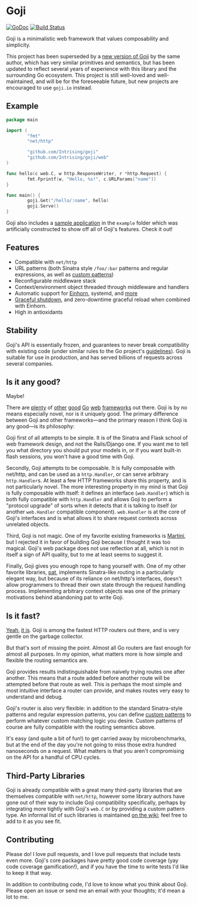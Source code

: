 Goji
====

[![GoDoc](https://godoc.org/github.com/zenazn/goji/web?status.svg)](https://godoc.org/github.com/zenazn/goji/web) [![Build Status](https://travis-ci.org/zenazn/goji.svg?branch=master)](https://travis-ci.org/zenazn/goji)

Goji is a minimalistic web framework that values composability and simplicity.

This project has been superseded by a [new version of Goji][goji2] by the same
author, which has very similar primitives and semantics, but has been updated to
reflect several years of experience with this library and the surrounding Go
ecosystem. This project is still well-loved and well-maintained, and will be for
the foreseeable future, but new projects are encouraged to use `goji.io`
instead.

[goji2]: https://goji.io

Example
-------

```go
package main

import (
        "fmt"
        "net/http"

        "github.com/Intrising/goji"
        "github.com/Intrising/goji/web"
)

func hello(c web.C, w http.ResponseWriter, r *http.Request) {
        fmt.Fprintf(w, "Hello, %s!", c.URLParams["name"])
}

func main() {
        goji.Get("/hello/:name", hello)
        goji.Serve()
}
```

Goji also includes a [sample application][sample] in the `example` folder which
was artificially constructed to show off all of Goji's features. Check it out!

[sample]: https://github.com/zenazn/goji/tree/master/example


Features
--------

* Compatible with `net/http`
* URL patterns (both Sinatra style `/foo/:bar` patterns and regular expressions,
  as well as [custom patterns][pattern])
* Reconfigurable middleware stack
* Context/environment object threaded through middleware and handlers
* Automatic support for [Einhorn][einhorn], systemd, and [more][bind]
* [Graceful shutdown][graceful], and zero-downtime graceful reload when combined
  with Einhorn.
* High in antioxidants

[einhorn]: https://github.com/stripe/einhorn
[bind]: http://godoc.org/github.com/zenazn/goji/bind
[graceful]: http://godoc.org/github.com/zenazn/goji/graceful
[pattern]: https://godoc.org/github.com/zenazn/goji/web#Pattern


Stability
---------

Goji's API is essentially frozen, and guarantees to never break compatibility
with existing code (under similar rules to the Go project's
[guidelines][compat]). Goji is suitable for use in production, and has served
billions of requests across several companies.

[compat]: https://golang.org/doc/go1compat


Is it any good?
---------------

Maybe!

There are [plenty][revel] of [other][gorilla] [good][pat] [Go][martini]
[web][gocraft] [frameworks][tiger] out there. Goji is by no means especially
novel, nor is it uniquely good. The primary difference between Goji and other
frameworks—and the primary reason I think Goji is any good—is its philosophy:

Goji first of all attempts to be simple. It is of the Sinatra and Flask school
of web framework design, and not the Rails/Django one. If you want me to tell
you what directory you should put your models in, or if you want built-in flash
sessions, you won't have a good time with Goji.

Secondly, Goji attempts to be composable. It is fully composable with net/http,
and can be used as a `http.Handler`, or can serve arbitrary `http.Handler`s. At
least a few HTTP frameworks share this property, and is not particularly novel.
The more interesting property in my mind is that Goji is fully composable with
itself: it defines an interface (`web.Handler`) which is both fully compatible
with `http.Handler` and allows Goji to perform a "protocol upgrade" of sorts
when it detects that it is talking to itself (or another `web.Handler`
compatible component). `web.Handler` is at the core of Goji's interfaces and is
what allows it to share request contexts across unrelated objects.

Third, Goji is not magic. One of my favorite existing frameworks is
[Martini][martini], but I rejected it in favor of building Goji because I
thought it was too magical. Goji's web package does not use reflection at all,
which is not in itself a sign of API quality, but to me at least seems to
suggest it.

Finally, Goji gives you enough rope to hang yourself with. One of my other
favorite libraries, [pat][pat], implements Sinatra-like routing in a
particularly elegant way, but because of its reliance on net/http's interfaces,
doesn't allow programmers to thread their own state through the request handling
process. Implementing arbitrary context objects was one of the primary
motivations behind abandoning pat to write Goji.

[revel]: http://revel.github.io/
[gorilla]: http://www.gorillatoolkit.org/
[pat]: https://github.com/bmizerany/pat
[martini]: http://martini.codegangsta.io/
[gocraft]: https://github.com/gocraft/web
[tiger]: https://github.com/rcrowley/go-tigertonic


Is it fast?
-----------

[Yeah][bench1], [it is][bench2]. Goji is among the fastest HTTP routers out
there, and is very gentle on the garbage collector.

But that's sort of missing the point. Almost all Go routers are fast enough for
almost all purposes. In my opinion, what matters more is how simple and flexible
the routing semantics are.

Goji provides results indistinguishable from naively trying routes one after
another. This means that a route added before another route will be attempted
before that route as well. This is perhaps the most simple and most intuitive
interface a router can provide, and makes routes very easy to understand and
debug.

Goji's router is also very flexible: in addition to the standard Sinatra-style
patterns and regular expression patterns, you can define [custom
patterns][pattern] to perform whatever custom matching logic you desire. Custom
patterns of course are fully compatible with the routing semantics above.

It's easy (and quite a bit of fun!) to get carried away by microbenchmarks, but
at the end of the day you're not going to miss those extra hundred nanoseconds
on a request. What matters is that you aren't compromising on the API for a
handful of CPU cycles.

[bench1]: https://gist.github.com/zenazn/c5c8528efe1a00634096
[bench2]: https://github.com/julienschmidt/go-http-routing-benchmark


Third-Party Libraries
---------------------

Goji is already compatible with a great many third-party libraries that are
themselves compatible with `net/http`, however some library authors have gone
out of their way to include Goji compatibility specifically, perhaps by
integrating more tightly with Goji's `web.C` or by providing a custom pattern
type. An informal list of such libraries is maintained [on the wiki][third];
feel free to add to it as you see fit.

[third]: https://github.com/zenazn/goji/wiki/Third-Party-Libraries


Contributing
------------

Please do! I love pull requests, and I love pull requests that include tests
even more. Goji's core packages have pretty good code coverage (yay code
coverage gamification!), and if you have the time to write tests I'd like to
keep it that way.

In addition to contributing code, I'd love to know what you think about Goji.
Please open an issue or send me an email with your thoughts; it'd mean a lot to
me.

